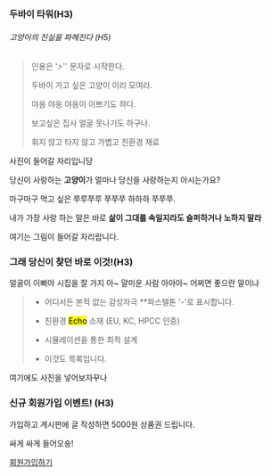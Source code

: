 ### 두바이 타워(H3)

###### 고양이의 진실을 파헤진다 (H5)

> 인용은 '*>*'' 문자로 시작한다.
> 
> 두바이 가고 싶은 고양이 이리 모여라.
> 
> 야옹 야옹 야옹이 이쁘기도 하다.
> 
> 보고싶은 집사 얼굴 못나기도 하구나.
> 
> 휘지 않고 타지 않고 가볍고 친환경 재료

사진이 들어갈 자리입니당

당신이 사랑하는 **고양이**가 얼마나 당신을 사랑하는지 아시는가요?

마구마구 먹고 싶은 쭈루쭈루 쭈쭈쭈 하하하 쭈쭈쭈.

내가 가장 사랑 하는 말은 바로 **삶이 그대를 속일지라도 슬퍼하거나 노하지 말라**

여기는 그림이 들어갈 자리랍니다.

### 그래 당신이 찾던 바로 이것!(H3)

얼굴이 이뻐야 시집을 잘 가지 아~ 얄미운 사람 아아아~ 어쩌면 좋으란 말이냐

> - 어디서든 본적 없는  감성자극 **파스텔톤 '-'로 표시합니다.
> 
> - 친환경 <mark>Echo</mark> 소재  (EU, KC, HPCC 인증)
> 
> - 시뮬레이션을 통한 최적 설계
> 
> - 이것도 목록입니다.

여기에도 사진을 넣어보자꾸나

### 신규 회원가입 이벤트! (H3)

가입하고 게시판에 글 작성하면 5000원 상품권 드립니다.

싸게 싸게 들어오숑! 

[회원가입하기 ](www.nebarine.com)